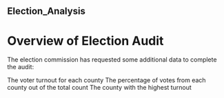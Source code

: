 ## Election_Analysis
# Overview of Election Audit
The election commission has requested some additional data to complete the audit:

The voter turnout for each county
The percentage of votes from each county out of the total count
The county with the highest turnout



